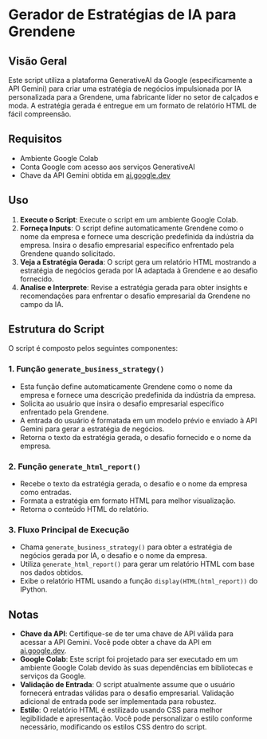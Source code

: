 # Gerador de Estratégias de IA para Grendene

## Visão Geral
Este script utiliza a plataforma GenerativeAI da Google (especificamente a API Gemini) para criar uma estratégia de negócios impulsionada por IA personalizada para a Grendene, uma fabricante líder no setor de calçados e moda. A estratégia gerada é entregue em um formato de relatório HTML de fácil compreensão.

## Requisitos
- Ambiente Google Colab
- Conta Google com acesso aos serviços GenerativeAI
- Chave da API Gemini obtida em [ai.google.dev](https://ai.google.dev)

## Uso
1. **Execute o Script**: Execute o script em um ambiente Google Colab.
2. **Forneça Inputs**: O script define automaticamente Grendene como o nome da empresa e fornece uma descrição predefinida da indústria da empresa. Insira o desafio empresarial específico enfrentado pela Grendene quando solicitado.
3. **Veja a Estratégia Gerada**: O script gera um relatório HTML mostrando a estratégia de negócios gerada por IA adaptada à Grendene e ao desafio fornecido.
4. **Analise e Interprete**: Revise a estratégia gerada para obter insights e recomendações para enfrentar o desafio empresarial da Grendene no campo da IA.

## Estrutura do Script
O script é composto pelos seguintes componentes:

### 1. Função `generate_business_strategy()`
- Esta função define automaticamente Grendene como o nome da empresa e fornece uma descrição predefinida da indústria da empresa.
- Solicita ao usuário que insira o desafio empresarial específico enfrentado pela Grendene.
- A entrada do usuário é formatada em um modelo prévio e enviado à API Gemini para gerar a estratégia de negócios.
- Retorna o texto da estratégia gerada, o desafio fornecido e o nome da empresa.

### 2. Função `generate_html_report()`
- Recebe o texto da estratégia gerada, o desafio e o nome da empresa como entradas.
- Formata a estratégia em formato HTML para melhor visualização.
- Retorna o conteúdo HTML do relatório.

### 3. Fluxo Principal de Execução
- Chama `generate_business_strategy()` para obter a estratégia de negócios gerada por IA, o desafio e o nome da empresa.
- Utiliza `generate_html_report()` para gerar um relatório HTML com base nos dados obtidos.
- Exibe o relatório HTML usando a função `display(HTML(html_report))` do IPython.

## Notas
- **Chave da API**: Certifique-se de ter uma chave de API válida para acessar a API Gemini. Você pode obter a chave da API em [ai.google.dev](https://ai.google.dev).
- **Google Colab**: Este script foi projetado para ser executado em um ambiente Google Colab devido às suas dependências em bibliotecas e serviços da Google.
- **Validação de Entrada**: O script atualmente assume que o usuário fornecerá entradas válidas para o desafio empresarial. Validação adicional de entrada pode ser implementada para robustez.
- **Estilo**: O relatório HTML é estilizado usando CSS para melhor legibilidade e apresentação. Você pode personalizar o estilo conforme necessário, modificando os estilos CSS dentro do script.
